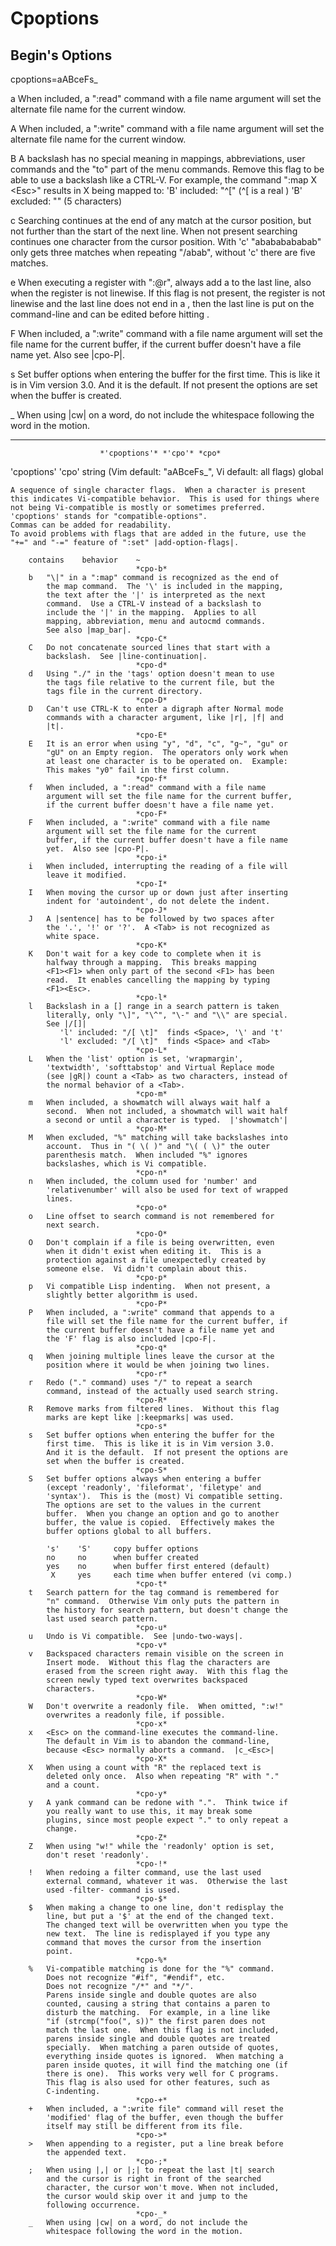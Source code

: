 # Cpoptions

## Begin's Options

cpoptions=aABceFs_

a	When included, a ":read" command with a file name
  argument will set the alternate file name for the
  current window.

A	When included, a ":write" command with a file name
  argument will set the alternate file name for the
  current window.

B	A backslash has no special meaning in mappings,
  abbreviations, user commands and the "to" part of the
  menu commands.  Remove this flag to be able to use a
  backslash like a CTRL-V.  For example, the command
  ":map X \<Esc>" results in X being mapped to:
    'B' included:	"\^["	 (^[ is a real <Esc>)
    'B' excluded:	"<Esc>"  (5 characters)

c	Searching continues at the end of any match at the
  cursor position, but not further than the start of the
  next line.  When not present searching continues
  one character from the cursor position.  With 'c'
  "abababababab" only gets three matches when repeating
  "/abab", without 'c' there are five matches.

e	When executing a register with ":@r", always add a
  <CR> to the last line, also when the register is not
  linewise.  If this flag is not present, the register
  is not linewise and the last line does not end in a
  <CR>, then the last line is put on the command-line
  and can be edited before hitting <CR>.

F	When included, a ":write" command with a file name
  argument will set the file name for the current
  buffer, if the current buffer doesn't have a file name
  yet.  Also see |cpo-P|.

s	Set buffer options when entering the buffer for the
  first time.  This is like it is in Vim version 3.0.
  And it is the default.  If not present the options are
  set when the buffer is created.

_	When using |cw| on a word, do not include the
  whitespace following the word in the motion.

---

						*'cpoptions'* *'cpo'* *cpo*
'cpoptions' 'cpo'	string	(Vim default: "aABceFs_",
				 Vi default: all flags)
			global

	A sequence of single character flags.  When a character is present
	this indicates Vi-compatible behavior.  This is used for things where
	not being Vi-compatible is mostly or sometimes preferred.
	'cpoptions' stands for "compatible-options".
	Commas can be added for readability.
	To avoid problems with flags that are added in the future, use the
	"+=" and "-=" feature of ":set" |add-option-flags|.

	    contains	behavior	~
								*cpo-b*
		b	"\|" in a ":map" command is recognized as the end of
			the map command.  The '\' is included in the mapping,
			the text after the '|' is interpreted as the next
			command.  Use a CTRL-V instead of a backslash to
			include the '|' in the mapping.  Applies to all
			mapping, abbreviation, menu and autocmd commands.
			See also |map_bar|.
								*cpo-C*
		C	Do not concatenate sourced lines that start with a
			backslash.  See |line-continuation|.
								*cpo-d*
		d	Using "./" in the 'tags' option doesn't mean to use
			the tags file relative to the current file, but the
			tags file in the current directory.
								*cpo-D*
		D	Can't use CTRL-K to enter a digraph after Normal mode
			commands with a character argument, like |r|, |f| and
			|t|.
								*cpo-E*
		E	It is an error when using "y", "d", "c", "g~", "gu" or
			"gU" on an Empty region.  The operators only work when
			at least one character is to be operated on.  Example:
			This makes "y0" fail in the first column.
								*cpo-f*
		f	When included, a ":read" command with a file name
			argument will set the file name for the current buffer,
			if the current buffer doesn't have a file name yet.
								*cpo-F*
		F	When included, a ":write" command with a file name
			argument will set the file name for the current
			buffer, if the current buffer doesn't have a file name
			yet.  Also see |cpo-P|.
								*cpo-i*
		i	When included, interrupting the reading of a file will
			leave it modified.
								*cpo-I*
		I	When moving the cursor up or down just after inserting
			indent for 'autoindent', do not delete the indent.
								*cpo-J*
		J	A |sentence| has to be followed by two spaces after
			the '.', '!' or '?'.  A <Tab> is not recognized as
			white space.
								*cpo-K*
		K	Don't wait for a key code to complete when it is
			halfway through a mapping.  This breaks mapping
			<F1><F1> when only part of the second <F1> has been
			read.  It enables cancelling the mapping by typing
			<F1><Esc>.
								*cpo-l*
		l	Backslash in a [] range in a search pattern is taken
			literally, only "\]", "\^", "\-" and "\\" are special.
			See |/[]|
			   'l' included: "/[ \t]"  finds <Space>, '\' and 't'
			   'l' excluded: "/[ \t]"  finds <Space> and <Tab>
								*cpo-L*
		L	When the 'list' option is set, 'wrapmargin',
			'textwidth', 'softtabstop' and Virtual Replace mode
			(see |gR|) count a <Tab> as two characters, instead of
			the normal behavior of a <Tab>.
								*cpo-m*
		m	When included, a showmatch will always wait half a
			second.  When not included, a showmatch will wait half
			a second or until a character is typed.  |'showmatch'|
								*cpo-M*
		M	When excluded, "%" matching will take backslashes into
			account.  Thus in "( \( )" and "\( ( \)" the outer
			parenthesis match.  When included "%" ignores
			backslashes, which is Vi compatible.
								*cpo-n*
		n	When included, the column used for 'number' and
			'relativenumber' will also be used for text of wrapped
			lines.
								*cpo-o*
		o	Line offset to search command is not remembered for
			next search.
								*cpo-O*
		O	Don't complain if a file is being overwritten, even
			when it didn't exist when editing it.  This is a
			protection against a file unexpectedly created by
			someone else.  Vi didn't complain about this.
								*cpo-p*
		p	Vi compatible Lisp indenting.  When not present, a
			slightly better algorithm is used.
								*cpo-P*
		P	When included, a ":write" command that appends to a
			file will set the file name for the current buffer, if
			the current buffer doesn't have a file name yet and
			the 'F' flag is also included |cpo-F|.
								*cpo-q*
		q	When joining multiple lines leave the cursor at the
			position where it would be when joining two lines.
								*cpo-r*
		r	Redo ("." command) uses "/" to repeat a search
			command, instead of the actually used search string.
								*cpo-R*
		R	Remove marks from filtered lines.  Without this flag
			marks are kept like |:keepmarks| was used.
								*cpo-s*
		s	Set buffer options when entering the buffer for the
			first time.  This is like it is in Vim version 3.0.
			And it is the default.  If not present the options are
			set when the buffer is created.
								*cpo-S*
		S	Set buffer options always when entering a buffer
			(except 'readonly', 'fileformat', 'filetype' and
			'syntax').  This is the (most) Vi compatible setting.
			The options are set to the values in the current
			buffer.  When you change an option and go to another
			buffer, the value is copied.  Effectively makes the
			buffer options global to all buffers.

			's'    'S'     copy buffer options
			no     no      when buffer created
			yes    no      when buffer first entered (default)
			 X     yes     each time when buffer entered (vi comp.)
								*cpo-t*
		t	Search pattern for the tag command is remembered for
			"n" command.  Otherwise Vim only puts the pattern in
			the history for search pattern, but doesn't change the
			last used search pattern.
								*cpo-u*
		u	Undo is Vi compatible.  See |undo-two-ways|.
								*cpo-v*
		v	Backspaced characters remain visible on the screen in
			Insert mode.  Without this flag the characters are
			erased from the screen right away.  With this flag the
			screen newly typed text overwrites backspaced
			characters.
								*cpo-W*
		W	Don't overwrite a readonly file.  When omitted, ":w!"
			overwrites a readonly file, if possible.
								*cpo-x*
		x	<Esc> on the command-line executes the command-line.
			The default in Vim is to abandon the command-line,
			because <Esc> normally aborts a command.  |c_<Esc>|
								*cpo-X*
		X	When using a count with "R" the replaced text is
			deleted only once.  Also when repeating "R" with "."
			and a count.
								*cpo-y*
		y	A yank command can be redone with ".".  Think twice if
			you really want to use this, it may break some
			plugins, since most people expect "." to only repeat a
			change.
								*cpo-Z*
		Z	When using "w!" while the 'readonly' option is set,
			don't reset 'readonly'.
								*cpo-!*
		!	When redoing a filter command, use the last used
			external command, whatever it was.  Otherwise the last
			used -filter- command is used.
								*cpo-$*
		$	When making a change to one line, don't redisplay the
			line, but put a '$' at the end of the changed text.
			The changed text will be overwritten when you type the
			new text.  The line is redisplayed if you type any
			command that moves the cursor from the insertion
			point.
								*cpo-%*
		%	Vi-compatible matching is done for the "%" command.
			Does not recognize "#if", "#endif", etc.
			Does not recognize "/*" and "*/".
			Parens inside single and double quotes are also
			counted, causing a string that contains a paren to
			disturb the matching.  For example, in a line like
			"if (strcmp("foo(", s))" the first paren does not
			match the last one.  When this flag is not included,
			parens inside single and double quotes are treated
			specially.  When matching a paren outside of quotes,
			everything inside quotes is ignored.  When matching a
			paren inside quotes, it will find the matching one (if
			there is one).  This works very well for C programs.
			This flag is also used for other features, such as
			C-indenting.
								*cpo-+*
		+	When included, a ":write file" command will reset the
			'modified' flag of the buffer, even though the buffer
			itself may still be different from its file.
								*cpo->*
		>	When appending to a register, put a line break before
			the appended text.
								*cpo-;*
		;	When using |,| or |;| to repeat the last |t| search
			and the cursor is right in front of the searched
			character, the cursor won't move. When not included,
			the cursor would skip over it and jump to the
			following occurrence.
								*cpo-_*
		_	When using |cw| on a word, do not include the
			whitespace following the word in the motion.

